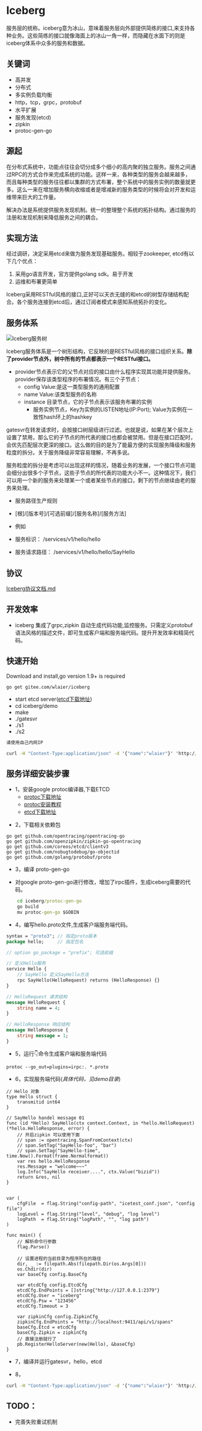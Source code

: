 # Iceberg
服务层的统称。iceberg意为冰山，意味着服务层向外部提供简练的接口,来支持各种业务。这些简练的接口就像海面上的冰山一角一样，而隐藏在水面下的则是iceberg体系中众多的服务和数据。

## 关键词
- 高并发
- 分布式
- 多实例负载均衡
- http，tcp，grpc，protobuf
- 水平扩展
- 服务发现(etcd)
- zipkin
- protoc-gen-go

## 源起
在分布式系统中，功能点往往会切分成多个细小的高内聚的独立服务。服务之间通过RPC的方式合作来完成系统的功能。这样一来，各种类型的服务会越来越多，而且每种类型的服务往往都以集群的方式布署，整个系统中的服务实例的数量就更多。这么一来在增加服务横向收缩或者是增减新的服务类型的时候将会对开发和运维带来巨大的工作量。

解决办法是系统提供服务发现机制。统一的整理整个系统的拓扑结构。通过服务的注册和发现机制来降低服务之间的耦合。

## 实现方法
经过调研，决定采用etcd来做为服务发现基础服务。相较于zookeeper, etcd有以下几个优点：

1. 采用go语言开发，官方提供golang sdk。易于开发
2. 运维和布署更简单

Iceberg采用RESTful风格的接口,正好可以天衣无缝的和etcd的树型存储结构配合。各个服务连接到etcd后，通过订阅者模式来感知系统拓扑的变化。

## 服务体系
![Iceberg服务树](doc/Iceberg服务树.png)


Iceberg服务体系是一个树形结构，它反映的是RESTful风格的接口组织关系。**除了provider节点外，树中所有的节点都表示一个RESTful接口。**

* provider节点表示它的父节点对应的接口由什么程序实现其功能并提供服务。
provider保存该类型程序的布署情况。有三个子节点：
    - config  Value:是这一类型服务的通用配置
    - name    Value:该类型服务的名称
    - instance  目录节点，它的子节点表示该服务布署的实例
        - 服务实例节点，Key为实例的LISTEN地址(IP:Port); Value为实例在一致性hash环上的hashkey

gatesvr在转发请求时，会按接口树层级进行过滤。也就是说，如果在某个层次上设置了禁用，那么它的子节点的所代表的接口也都会被禁用。但是在接口匹配时，会优先匹配层次更深的接口。这么做的目的是为了能最方便的实现服务降级和服务粒度的拆分。关于服务降级非常容易理解，不再多说。

服务粒度的拆分是考虑可以出现这样的情况，随着业务的发展，一个接口节点可能会细分出很多个子节点，这些子节点的所代表的功能大小不一。这种情况下，我们可以用一个新的服务来处理某一个或者某些节点的接口，剩下的节点继续由老的服务来处理。

* 服务路径生产规则

- [根]/[版本号]/[可选前缀]/[服务名称]/[服务方法]

- 例如
- 服务标识：     /services/v1/hello/hello
- 服务请求路径： /services/v1/hello/hello/SayHello        

## 协议
[Iceberg协议文档.md](https://gitee.com/wlaier/iceberg/blob/master/doc/Iceberg协议说明.md)

## 开发效率

* iceberg 集成了grpc,zipkin 自动生成代码功能,监控服务。只需定义protobuf语法风格的描述文件，即可生成客户端和服务端代码。提升开发效率和精简代码。

## 快速开始

Download and install,go version 1.9+ is required

```
go get gitee.com/wlaier/iceberg
```

- start etcd server([etcd下载地址](https://github.com/coreos/etcd/releases/))
- cd iceberg/demo
- make
- ./gatesvr
- ./s1
- ./s2

```cmd
请使用自己内网IP

curl -H "Content-Type:application/json" -d '{"name":"wlaier"}' 'http://192.168.0.156:3201/services/v1/hello/SayHello'

```

## 服务详细安装步骤
- 1，安装google protoc编译器,下载ETCD
    - [protoc下载地址](https://github.com/google/protobuf/releases/tag/v3.5.0)
    - [protoc安装教程](http://www.jianshu.com/p/0a70eef1bd4a)
    - [etcd下载地址](https://github.com/coreos/etcd/releases/)

* 2，下载相关依赖包

```get
go get github.com/opentracing/opentracing-go
go get github.com/openzipkin/zipkin-go-opentracing
go get github.com/coreos/etcd/clientv3
go get github.com/nobugtodebug/go-objectid
go get github.com/golang/protobuf/proto
```

* 3，编译 proto-gen-go
- 对google proto-gen-go进行修改，增加了irpc插件，生成iceberg需要的代码。

```cmd
    cd iceberg/protoc-gen-go
    go build
    mv protoc-gen-go $GOBIN
```

* 4，编写hello.proto文件,生成客户端服务端代码。

```proto
syntax = "proto3"; // 指定proto版本
package hello;     // 指定包名

// option go_package = "prefix"; 可选前缀

// 定义Hello服务
service Hello {
	// SayHello 定义SayHello方法
	rpc SayHello(HelloRequest) returns (HelloResponse) {}
}

// HelloRequest 请求结构
message HelloRequest {
	string name = 4;
}

// HelloResponse 响应结构
message HelloResponse {
    string message = 1;
}
```

* 5，运行👇命令生成客户端和服务端代码

```
protoc --go_out=plugins=irpc:. *.proto
```

* 6，实现服务端代码(*具体代码，见demo目录*)

```golang
// Hello 对象
type Hello struct {
	transmitid int64
}

// SayHello handel message 01
func (id *Hello) SayHello(ctx context.Context, in *hello.HelloRequest) (*hello.HelloResponse, error) {
	// 开启zipkin 可以使用下面
	// span := opentracing.SpanFromContext(ctx)
	// span.SetTag("SayHello-foo", "bar")
	// span.SetTag("SayHello-time", time.Now().Format(frame.Normalformat))
	var res hello.HelloResponse
	res.Message = "welcome~~~"
	log.Info("SayHello receiver....", ctx.Value("bizid"))
	return &res, nil
}


var (
	cfgFile  = flag.String("config-path", "icetest_conf.json", "config file")
	logLevel = flag.String("level", "debug", "log level")
	logPath  = flag.String("logPath", "", "log path")
)

func main() {
	// 解析命令行参数
	flag.Parse()

	// 设置进程的当前目录为程序所在的路径
	dir, _ := filepath.Abs(filepath.Dir(os.Args[0]))
	os.Chdir(dir)
	var baseCfg config.BaseCfg

	var etcdCfg config.EtcdCfg
	etcdCfg.EndPoints = []string{"http://127.0.0.1:2379"}
	etcdCfg.User = "iceberg"
	etcdCfg.Psw = "123456"
	etcdCfg.Timeout = 3

	var zipkinCfg config.ZipkinCfg
	zipkinCfg.EndPoints = "http://localhost:9411/api/v1/spans"
	baseCfg.Etcd = etcdCfg
	baseCfg.Zipkin = zipkinCfg
	// 直接注册就行了
	pb.RegisterHelloServer(new(Hello), &baseCfg)
}
```

* 7，编译并运行gatesvr，hello，etcd

* 8，
```cmd
curl -H "Content-Type:application/json" -d '{"name":"wlaier"}' 'http://localhost:3201/service/v1/hello/SayHello'
```

## TODO：
- 完善失败重试机制